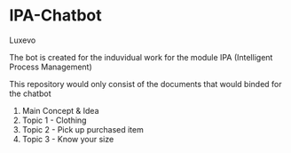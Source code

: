 # IPA-Chatbot
Luxevo

The bot is created for the induvidual work for the module IPA (Intelligent Process Management)

This repository would only consist of the documents that would binded for the chatbot

1. Main Concept & Idea
2. Topic 1 - Clothing
3. Topic 2 - Pick up purchased item
4. Topic 3 - Know your size
